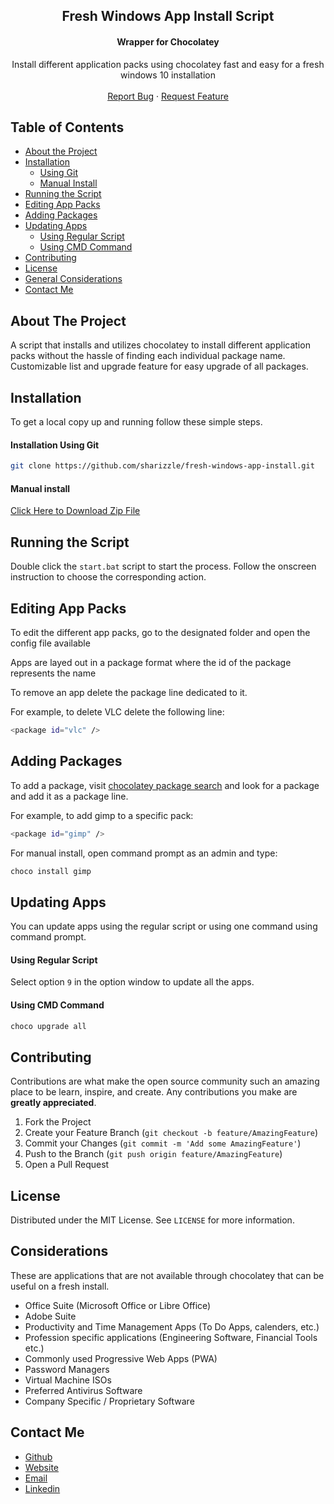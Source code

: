 <p align="center">
  <h2 align="center">Fresh Windows App Install Script</h2>
  <h4 align="center">Wrapper for Chocolatey</h4>

  <p align="center">
    Install different application packs using chocolatey fast and easy for a fresh windows 10 installation
    <br />
    <br />
    <a href="https://github.com/sharizzle/fresh-windows-app-install/issues">Report Bug</a>
    ·
    <a href="https://github.com/sharizzle/fresh-windows-app-install/issues">Request Feature</a>
  </p>
</p>

<!-- TABLE OF CONTENTS -->

## Table of Contents

- [About the Project](#about)
- [Installation](#installation)
  - [Using Git](#git)
  - [Manual Install](#manual)
- [Running the Script](#running)
- [Editing App Packs](#editing)
- [Adding Packages](#adding)
- [Updating Apps](#updating)
  - [Using Regular Script](#regular-script)
  - [Using CMD Command](#cmd-update)
- [Contributing](#contributing)
- [License](#license)
- [General Considerations](#considerations)
- [Contact Me](#contact)


<!-- ABOUT THE PROJECT -->

## About The Project <span id="about"></span>

A script that installs and utilizes chocolatey to install different application packs without the hassle of finding each individual package name. Customizable list and upgrade feature for easy upgrade of all packages.

<!-- GETTING STARTED -->

## Installation <span id="installation"></span>

To get a local copy up and running follow these simple steps.

#### Installation Using Git <span id="git"></span>

```sh
git clone https://github.com/sharizzle/fresh-windows-app-install.git
```

#### Manual install <span id="manual"></span>

[Click Here to Download Zip File](https://github.com/Sharizzle/fresh-windows-app-install/archive/master.zip)

## Running the Script <span id="running"></span>

Double click the `start.bat` script to start the process. Follow the onscreen instruction to choose the corresponding action.

## Editing App Packs <span id="editing"></span>

To edit the different app packs, go to the designated folder and open the config file available

Apps are layed out in a package format where the id of the package represents the name

To remove an app delete the package line dedicated to it.

For example, to delete VLC delete the following line:

```sh
<package id="vlc" />
```

## Adding Packages <span id="adding"></span>

To add a package, visit [chocolatey package search](https://chocolatey.org/packages) and look for a package and add it as a package line.

For example, to add gimp to a specific pack:

```sh
<package id="gimp" />
```

For manual install, open command prompt as an admin and type:

```sh
choco install gimp
```

## Updating Apps <span id="updating"></span>

You can update apps using the regular script or using one command using command prompt.

#### Using Regular Script <span id="regular-script"></span>

Select option `9` in the option window to update all the apps.

#### Using CMD Command <span id="cmd-update"></span>

```sh
choco upgrade all
```

<!-- CONTRIBUTING -->

## Contributing <span id="contributing"></span>

Contributions are what make the open source community such an amazing place to be learn, inspire, and create. Any contributions you make are **greatly appreciated**.

1. Fork the Project
2. Create your Feature Branch (`git checkout -b feature/AmazingFeature`)
3. Commit your Changes (`git commit -m 'Add some AmazingFeature'`)
4. Push to the Branch (`git push origin feature/AmazingFeature`)
5. Open a Pull Request

<!-- LICENSE -->

## License <span id="license"></span>

Distributed under the MIT License. See `LICENSE` for more information.

<!-- CONSIDERATIONS -->

## Considerations <span id="considerations"></span>

These are applications that are not available through chocolatey that can be useful on a fresh install.

- Office Suite (Microsoft Office or Libre Office)
- Adobe Suite
- Productivity and Time Management Apps (To Do Apps, calenders, etc.)
- Profession specific applications (Engineering Software, Financial Tools etc.)
- Commonly used Progressive Web Apps (PWA)
- Password Managers
- Virtual Machine ISOs
- Preferred Antivirus Software
- Company Specific / Proprietary Software

<!-- CONTACT -->

## Contact Me <span id="contact"></span>

- [Github](https://github.com/Sharizzle)
- [Website](https://sharif.thekanaan.com/)
- [Email](sharif@thekanaan.com)
- [Linkedin](https://www.linkedin.com/in/SharifKanaan/)


